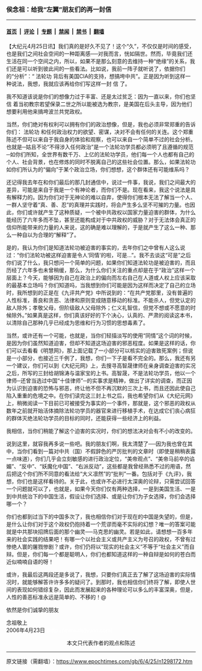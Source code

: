 ### 侯念祖：给我“左翼”朋友们的再一封信

---

#### [首页](../../../..?n1298172) &nbsp;|&nbsp; [评论](../../../../../epoch-comment?n1298172) &nbsp;|&nbsp; [专题](../../../../../epoch-special?n1298172) &nbsp;|&nbsp; [禁闻](../../../../../epoch-news?n1298172) &nbsp;|&nbsp; [禁书](../../../../../books?n1298172) &nbsp;|&nbsp; [翻墙](https://github.com/gfw-breaker/nogfw/blob/master/README.md?n1298172)


<div class="post_content" id="artbody" itemprop="articleBody">
 <!-- article content begin -->
 <p>
  【大纪元4月25日讯】我们真的是好久不见了！这个“久”，不仅仅是时间的感受，也是我们之间社会空间的一种距离感──对我而言，恍如隔世。然而，毕竟我们还生活在同一个空间之内，所以，如果不是那么刻意的去维持一种“绝缘”的关系，我们还是可以听到彼此间的一些看法。比如说，我前一阵子就听说了，依据你们的“分析”：“
  <ok href="https://www.epochtimes.com/gb/tag/%E6%B3%95%E8%BD%AE%E5%8A%9F.html">
   法轮功
  </ok>
  背后有美国CIA的支持，想搞垮中共”。正是因为听到这样一种说法，我想，我就应该再给你们写这样一封
  <ok href="https://www.epochtimes.com/gb/tag/%E4%BF%A1.html">
   信
  </ok>
  了。
 </p>
 <p>
  我不知道该说是你们的想像力过于丰富、还是太过贫乏：因为一直以来，你们也坚
  <ok href="https://www.epochtimes.com/gb/tag/%E4%BF%A1.html">
   信
  </ok>
  着当初教宗若望保录二世之所以能被选为教宗，是美国在后头主导，因为他们想要利用他来搞垮波兰共党政权。
 </p>
 <p>
  当然，你们绝对有权利可以拥有你们的政治想像，但是，我也必须非常郑重的告诉你们：
  <ok href="https://www.epochtimes.com/gb/tag/%E6%B3%95%E8%BD%AE%E5%8A%9F.html">
   法轮功
  </ok>
  和任何政治权力的欲望、密谋，决对不会有任何的关连。这个郑重陈述不但可以来自于我自身的体验和观察，也可以来自一个简单不过的社会分析。也就是─姑且不论“不得涉入任何政治”是一个法轮功学员都必须明了且遵循的规范─如你们所知，全世界有数千万、上亿的法轮功学员，他们每一个人也都有自己的个人、社会背景，也在修炼的同时不脱离自己的这些社会位置。那么，如果法轮功如你们所认为的“偏向”于某个政治立场，你们想想，这个群体还有可能维系吗？
 </p>
 <p>
  还记得我去年在和你们最后的那几封通信中，说过一件事，我说，我们之间最大的差异，可能是来自于我是一个有神论者，而你们不是。现在看来，我这个说法是具有解释力的。因为你们对于无神论的难以自弃，使得你们根本无法了解当一个人、一群人坚守着“真、善、忍”的真理并实践时，将会产生多么坚不可摧的力量。也因此，你们或许就产生了这种质疑，一个被中共政权以国家力量迫害的群体，为什么能经历了六年多而不坠，甚至还能构成对于中共政权的威胁？对于无法体会真正的信仰所能带来的力量的人来说，这的确是难以理解的，于是就产生了这么一种、那么一种自以为合理的“解释”了。
 </p>
 <p>
  是的，我认为你们是知道法轮功被迫害的事实的，去年你们之中曾有人这么说过：“你们法轮功被这样迫害是令人‘同情’的啦，可是…”。我不去谈这“可是”之后你们说了什么，我只想问一个简单的问题，如果你们知道法轮功是被迫害的，而且历经了六年多也未曾稍缓，那么，为什么你们关注的重点却是在于“政治”这样一个层面上？今天，能够因为自己在政治上的偏向而左右自己在人道或人权上应该采取的最基本立场吗？你们知道吗，当我想到你们可能是因为这样而决定了自己的立场时，我所想到的正是在《九评共产党》中所说到的：“在共产党那里，没有普遍的人性标准，善良和贪恶、法律和原则变成随意移动的标准。不能杀人，但党认定的敌人除外；孝敬父母，但阶级敌人父母除外；仁义礼智信，但党不想或不愿意的时候除外。”如果真是这样，你们真该好好的下个决心，认真的、严肃的阅读这本书，以清除自己那种几乎已经成为思维和行为习惯的思想毒素了。
 </p>
 <p>
  当然，或许还有一个可能，也就是，当你们轻描淡写的使用“同情”这个词的时候，是因为你们虽然知道迫害，但却不知道这场迫害的邪恶程度。如果是这样的话，你们可以去看看《明慧网》，那上面记载了一小部分可以核实的迫害致死案例；但说是一小部分，也接近三千例了，我想，你们一下子是看不完全的。那么，我还有另一个建议，你们可以到《大纪元网》上，去搜寻高智晟律师在亲身调查迫害的实况之后，所写的三封给胡锦涛与温家宝的上书。高智晟，不是法轮功学员，他以一个律师─还曾当选过中国“十佳律师”─的实事求是精神，做出了详实的调查，而正因为认识到迫害的恐怖与邪恶，终让他不但不再沉默的三次上书，而且还因此使自己陷入重重的危境之中。在你们读完这三封上书之后，我也希望你们从《大纪元网》上，稍微阅读一下目前已可被接受为事实的一个事件，那就是，这个邪恶的政权从数年之前就开始活体摘除法轮功学员的器官来进行移植手术，在达成它们丧心病狂的群体灭绝法轮功学员的目标的同时，还能获得一些经济上的利益。
 </p>
 <p>
  我相信，当你们稍能了解这个迫害的实况时，你们的想法决对会有不小的改变的。
 </p>
 <p>
  说到这里，就容我再多说一些吧。我的朋友们啊，我太清楚了──因为我也曾在其中，当你们看到一篇对中共（国）不假辞色的严厉批判的文章时（即使是稍稍表露一点味道），你们几乎会立刻敏感的进行政治定位，“美帝观点”、“美帝马前卒的谄媚”、“反中”、“妖魔化中国”、“右派反动”，这些都是我曾经熟悉不过的用语，然后把这个你们所不同意的看法给“大义凛然”的“批判”一番。包括对于《九评》，我想，你们也是这样看待的。关于此，也或许不必进行太深奥的论辩，只需尝试回答一个问题就可以了，也就是，如果今天你们仅有两种选择，一是到美国生活、一是到中共统治下的中国生活，假设让你们选择、或是让你们为子女选择，你们会选择哪一个？
 </p>
 <p>
  你们也都到过当下的中国多次了，我也相信你们对于现在的中国是失望的，但是，是什么让你们对于这个政权仍抱持着一个荒谬而毫不实际的幻想？唯一的答案可能就是中共那块招牌后面的那个幽灵──马克思的幽灵。若是如此，请想想一百多年来的社会实践的结果吧！有哪一个以社会主义或共产主义为号召的政权，不曾有过惨绝人寰的屠戮惨剧？或许，你们仍将以“现实的社会主义”不等于“社会主义”而自辩。但是，你们每一个都是聪明人，你们也都知道这样的一种自辩是如何的苍白而近似喃喃自语的呀！
 </p>
 <p>
  或许，我最后这两段还是多说了，我想，只要你们真正去了解了这场迫害的实际情况时，就能够解答许许多多的疑问了。到那时，我也相信你们终将了解，即使人世间的表现如何错综复杂，因此而发展起来的各种理论可以多么的丰富深奥，但是，人性的善恶标准永远是简单的、不移的！@
 </p>
 <p>
  依然是你们诚挚的朋友
 </p>
 <p>
  念祖敬上
  <br/>
  2006年4月23日
  <font color="#ffffff">
   (http://www.dajiyuan.com)
  </font>
  <br/>
  <center>
   <font class="GY13">
    本文只代表作者的观点和陈述
   </font>
  </center>
 </p>
 <!-- article content end -->
 <div id="below_article_ad">
 </div>
</div>


---

原文链接（需翻墙）：https://www.epochtimes.com/gb/6/4/25/n1298172.htm